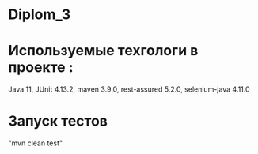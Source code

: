 # Diplom_3
# Используемые техгологи в проекте :
Java 11, JUnit 4.13.2, maven 3.9.0, rest-assured 5.2.0, selenium-java 4.11.0
# Запуск тестов
"mvn clean test"
